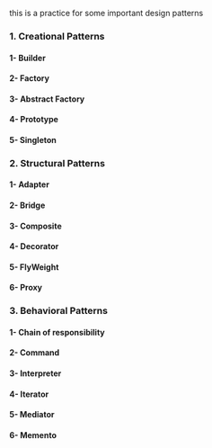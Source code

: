 this is a practice for some important design patterns

### 1. Creational Patterns
#### 1- Builder
#### 2- Factory
#### 3- Abstract Factory
#### 4- Prototype
#### 5- Singleton


### 2. Structural Patterns
#### 1- Adapter
#### 2- Bridge
#### 3- Composite
#### 4- Decorator
#### 5- FlyWeight
#### 6- Proxy


### 3. Behavioral Patterns
#### 1- Chain of responsibility
#### 2- Command 
#### 3- Interpreter
#### 4- Iterator
#### 5- Mediator
#### 6- Memento
